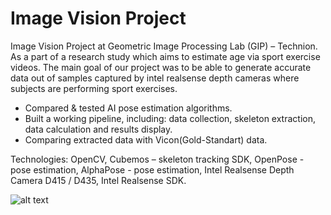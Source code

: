 # Image Vision Project

Image Vision Project at Geometric Image Processing Lab (GIP) – Technion. As a part of a research study which aims to estimate age via sport exercise videos. The main goal of our project was to be able to generate accurate data out of samples captured by intel realsense depth cameras where subjects are performing sport exercises.

* Compared & tested AI pose estimation algorithms.
* Built a working pipeline, including: data collection, skeleton extraction, data calculation and results display.
* Comparing extracted data with Vicon(Gold-Standart) data.

Technologies:
OpenCV, Cubemos – skeleton tracking SDK, OpenPose - pose estimation, AlphaPose - pose estimation, Intel Realsense Depth Camera D415 / D435, Intel Realsense SDK.


<p float="center">
  <img src="https://github.com/Noy-Bo/Image-Vision-Project/blob/main/readme/project_30.gif" alt="alt text">
  
</p>

